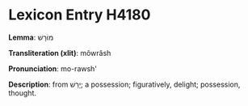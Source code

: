 # Lexicon Entry H4180

**Lemma**: מוֹרָשׁ

**Transliteration (xlit)**: môwrâsh

**Pronunciation**: mo-rawsh'

**Description**:
from יָרַשׁ; a possession; figuratively, delight; possession, thought.
